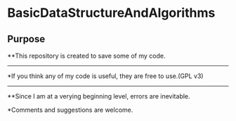 # BasicDataStructureAndAlgorithms

## Purpose
  **This repository is created to save some of my code.
  ***
  *If you think any of my code is useful, they are free to use.(GPL v3)
  ***
  **Since I am at a verying beginning level, errors are inevitable.
  
  *Comments and suggestions are welcome.
